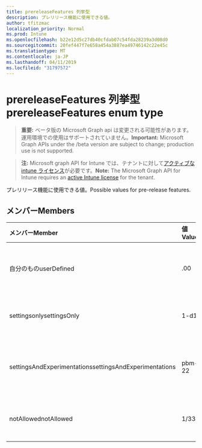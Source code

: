```yaml
---
title: prereleaseFeatures 列挙型
description: プレリリース機能に使用できる値。
author: tfitzmac
localization_priority: Normal
ms.prod: Intune
ms.openlocfilehash: b22e12d5c27db40cfdab07c54fda28239a3d08d0
ms.sourcegitcommit: 20fef447f7e658a454a3887ea49746142c22e45c
ms.translationtype: MT
ms.contentlocale: ja-JP
ms.lasthandoff: 04/11/2019
ms.locfileid: "31797572"
---
```

# <a name="prereleasefeatures-enum-type"></a><span data-ttu-id="e4721-103">prereleaseFeatures 列挙型</span><span class="sxs-lookup"><span data-stu-id="e4721-103">prereleaseFeatures enum type</span></span>

> <span data-ttu-id="e4721-104">**重要:** ベータ版の Microsoft Graph api は変更される可能性があります。運用環境での使用はサポートされていません。</span><span class="sxs-lookup"><span data-stu-id="e4721-104">**Important:** Microsoft Graph APIs under the /beta version are subject to change; production use is not supported.</span></span>

> <span data-ttu-id="e4721-105">**注:** Microsoft graph API for Intune では、テナントに対して[アクティブな intune ライセンス](https://go.microsoft.com/fwlink/?linkid=839381)が必要です。</span><span class="sxs-lookup"><span data-stu-id="e4721-105">**Note:** The Microsoft Graph API for Intune requires an [active Intune license](https://go.microsoft.com/fwlink/?linkid=839381) for the tenant.</span></span>

<span data-ttu-id="e4721-106">プレリリース機能に使用できる値。</span><span class="sxs-lookup"><span data-stu-id="e4721-106">Possible values for pre-release features.</span></span>

## <a name="members"></a><span data-ttu-id="e4721-107">メンバー</span><span class="sxs-lookup"><span data-stu-id="e4721-107">Members</span></span>
|<span data-ttu-id="e4721-108">メンバー</span><span class="sxs-lookup"><span data-stu-id="e4721-108">Member</span></span>|<span data-ttu-id="e4721-109">値</span><span class="sxs-lookup"><span data-stu-id="e4721-109">Value</span></span>|<span data-ttu-id="e4721-110">説明</span><span class="sxs-lookup"><span data-stu-id="e4721-110">Description</span></span>|
|:---|:---|:---|
|<span data-ttu-id="e4721-111">自分のもの</span><span class="sxs-lookup"><span data-stu-id="e4721-111">userDefined</span></span>|<span data-ttu-id="e4721-112">.0</span><span class="sxs-lookup"><span data-stu-id="e4721-112">0</span></span>|<span data-ttu-id="e4721-113">ユーザー定義、既定値、意図的ではありません。</span><span class="sxs-lookup"><span data-stu-id="e4721-113">User Defined, default value, no intent.</span></span>|
|<span data-ttu-id="e4721-114">settingsonly</span><span class="sxs-lookup"><span data-stu-id="e4721-114">settingsOnly</span></span>|<span data-ttu-id="e4721-115">1-d</span><span class="sxs-lookup"><span data-stu-id="e4721-115">1</span></span>|<span data-ttu-id="e4721-116">Settings の事前リリース機能のみ。</span><span class="sxs-lookup"><span data-stu-id="e4721-116">Settings only pre-release features.</span></span>|
|<span data-ttu-id="e4721-117">settingsAndExperimentations</span><span class="sxs-lookup"><span data-stu-id="e4721-117">settingsAndExperimentations</span></span>|<span data-ttu-id="e4721-118">pbm-2</span><span class="sxs-lookup"><span data-stu-id="e4721-118">2</span></span>|<span data-ttu-id="e4721-119">設定と experimentations プレリリース機能。</span><span class="sxs-lookup"><span data-stu-id="e4721-119">Settings and experimentations pre-release features.</span></span>|
|<span data-ttu-id="e4721-120">notAllowed</span><span class="sxs-lookup"><span data-stu-id="e4721-120">notAllowed</span></span>|<span data-ttu-id="e4721-121">1/3</span><span class="sxs-lookup"><span data-stu-id="e4721-121">3</span></span>|<span data-ttu-id="e4721-122">プレリリース機能は許可されていません。</span><span class="sxs-lookup"><span data-stu-id="e4721-122">Pre-release features not allowed.</span></span>|





